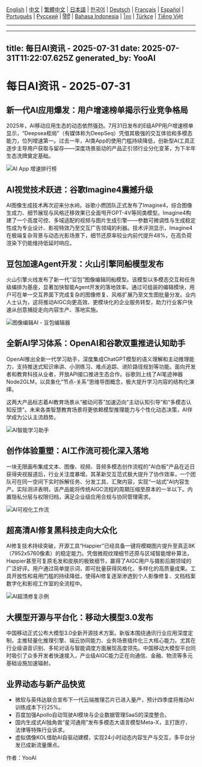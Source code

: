 [English](./en.md) | [中文](./zh.md) | [繁體中文](./zh-TW.md) | [日本語](./ja.md) | [한국어](./ko.md) | [Deutsch](./de.md) | [Français](./fr.md) | [Español](./es.md) | [Português](./pt.md) | [Русский](./ru.md) | [हिंदी](./hi.md) | [Bahasa Indonesia](./id.md) | [ไทย](./th.md) | [Türkçe](./tr.md) | [Tiếng Việt](./vi.md)

---

---
title: 每日AI资讯 - 2025-07-31
date: 2025-07-31T11:22:07.625Z
generated_by: YooAI
---

# 每日AI资讯 - 2025-07-31

## 新一代AI应用爆发：用户增速榜单揭示行业竞争格局

2025年，AI移动应用生态的动态依然强劲。7月31日发布的E级APP用户增速榜单显示，“Deepsea柜局”（有媒体称为DeepSeq）凭借其极强的交互体验和多模态能力，位列增速第一。过去一年，AI类App的使用门槛持续降低，创新型AI工具正逐步主导用户获取与留存——深度场景驱动的产品正引领行业分化变革，为下半年生态洗牌奠定基础。

![AI App 增速排行榜](https://images.unsplash.com/photo-1506744038136-46273834b3fb?auto=format&fit=crop&w=900&q=80)

## AI视觉技术跃进：谷歌Imagine4震撼升级

AI图像生成技术再次迎来分水岭。谷歌小燃团队正式发布了Imagine4，综合图像生成力、细节展现与风格迁移效果已全面甩开GPT-4V等同类模型。Imagine4构建了一个高度可控、多域适配的视频与图片生成引擎——参数可微调性与生成稳定性成为专业设计、影视特效乃至交互广告领域的利器。技术评测显示，Imagine4在极端复杂背景与动态光影场景下，细节还原率较业内前代提升48%，在高负荷渲染下仍能维持低延时响应。

## 豆包加速Agent开发：火山引擎同船模型发布

火山引擎火线发布了新一代“豆包”图像编辑同船模型。该模型以多模态交互和任务级编排为基座，显著加快智能Agent开发的落地效率。通过可组装的编辑模块，用户可在单一交互界面下完成复杂的图像修复、风格扩展乃至文生图批量分发。业内人士认为，这将推动AIGC向更高效、更模块化的企业服务转型，助力行业客户快速从创意捕捉走向内容生产、落地实施。

![图像编辑AI - 豆包编辑器](https://images.unsplash.com/photo-1464983953574-0892a716854b?auto=format&fit=crop&w=900&q=80)

## 全新AI学习体系：OpenAI和谷歌双重推进认知助手

OpenAI推出全新一代学习助手，深度集成ChatGPT模型的语义理解和主动推理能力，支持推送式知识串讲、小测练习、难点追踪、进阶路径规划等功能。面向开发者和教育科技从业者，开放API接口推进生态合作。谷歌则上线了AI笔迹神器Node2GLM，以具象化“节点-关系”思维导图概念，极大提升学习内容的结构化演绎。

这两大产品标志着AI教育场景从“被动问答”加速迈向“主动认知引导”和“多模态认知反馈”。未来各类智慧教育场景将更依赖模型推理能力与个性化动态决策，AI伴学成为公认主流趋势。

![AI智能学习助手](https://images.unsplash.com/photo-1519389950473-47ba0277781c?auto=format&fit=crop&w=900&q=80)

## 创作体验重塑：AI工作流可视化深入落地

一块无限画布集成文本、图像、视频、音频多模态创作流程的“AI白板”产品在近日获得央视报道后，行业关注度暴增。其革新交互范式极大提升了协作效率，一个团队可在同一空间下实时拆解任务、分发工具、汇聚内容，实现“一站式”AI内容生产。实际测评表明，该产品能将传统AIGC流程的周期压缩至原本的一半以下。内置隐私分层与权限归档，满足企业级应用合规与协同管理需求。

![AI可视化工作流](https://images.unsplash.com/photo-1503676382389-4809596d5290?auto=format&fit=crop&w=900&q=80)

## 超高清AI修复黑科技走向大众化

AI修复技术持续突破，开源工具“Happier”已经具备一键将模糊图片提升至真正8K（7952x5760像素）的稳定能力。凭借微观纹理细节还原与区域智能增补算法，Happier甚至可复原毛发和皮肤的极致细节，赢得了AIGC用户与摄影后期领域的广泛好评。用户通过简单提示词，即可批量获得风格化、多样化的高质量成果。工具开放性和易用门槛的持续降低，使得AI修复逐渐渗透到个人影像修复、文档档案数字化和影视工作室的全流程中。

![AI超清修复示例](https://images.unsplash.com/photo-1465101046530-73398c7f28ca?auto=format&fit=crop&w=900&q=80)

## 大模型开源与平台化：移动大模型3.0发布

中国移动正式公布大模型3.0全新开源技术方案。新版本围绕通讯行业应用深度定制，主推轻量化推理引擎、端云协同能力、业务场景插件化三大核心能力。尤其在行业级语音识别、多轮对话与智能调度方面展现高度领先。中国移动大模型平台同时吸引了众多开发者快速接入，产业级AIGC能力正在向通信、金融、物流等多元基础设施加速辐射。

## 业界动态与新产品快览

- 微软与英伟达联合宣布下一代云端推理芯片已进入量产，预计四季度将推动AI训练成本下行25%。
- 百度加强Apollo自动驾驶AI模块与企业数据管理SaaS的深度整合。
- 国内生成式AI独角兽“星河通用”发布多模态大语言模型Meta-X，主打医疗、法律等特殊行业诉求。
- 虚拟偶像KOL借助AI自驱动建模，实现24小时动态内容生产与交互，多平台分发已成新流量爆点。

作者：YooAI
